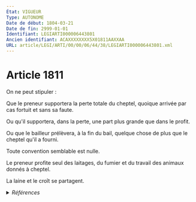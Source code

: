```yaml
---
État: VIGUEUR
Type: AUTONOME
Date de début: 1804-03-21
Date de fin: 2999-01-01
Identifiant: LEGIARTI000006443801
Ancien identifiant: ACAXXXXXXXX5X01811AAXXAA
URL: article/LEGI/ARTI/00/00/06/44/38/LEGIARTI000006443801.xml
---
```


<h1>Article 1811</h1>

On ne peut stipuler :<br />

Que le preneur supportera la perte totale du cheptel, quoique arrivée par cas
fortuit et sans sa faute.<br />

Ou qu'il supportera, dans la perte, une part plus grande que dans le profit.<br />

Ou que le bailleur prélèvera, à la fin du bail, quelque chose de plus que le
cheptel qu'il a fourni.<br />

Toute convention semblable est nulle.<br />

Le preneur profite seul des laitages, du fumier et du travail des animaux donnés
à cheptel.<br />

La laine et le croît se partagent.


<details>
  <summary><em>Références</em></summary>

  <h2>Références faites par l'article</h2>
  
  <ul>
    <li>
      CODIFICATION source Loi 1804-03-07
    </li>
    <li>
      CREATION source Loi 1804-03-07 promulguée le 17 mars 1804
    </li>
  </ul>
</details>
